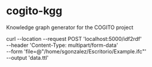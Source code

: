 # cogito-kgg
Knowledge graph generator for the COGITO project


curl --location --request POST 'localhost:5000/idf2rdf' \
--header 'Content-Type: multipart/form-data' \
--form 'file=@"/home/sgonzalez/Escritorio/Example.ifc"' \
--output 'data.ttl'